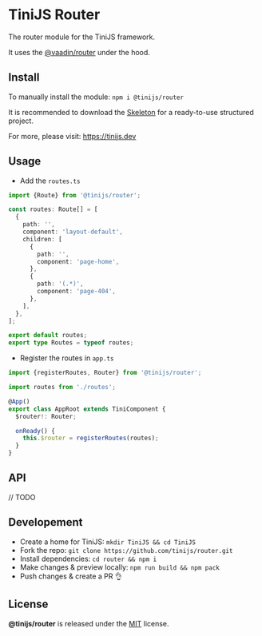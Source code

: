 # TiniJS Router 

The router module for the TiniJS framework.

It uses the [@vaadin/router](https://github.com/vaadin/router) under the hood.

## Install

To manually install the module: `npm i @tinijs/router`

It is recommended to download the [Skeleton](https://github.com/tinijs/skeleton) for a ready-to-use structured project.

For more, please visit: <https://tinijs.dev>

## Usage

- Add the `routes.ts`

```ts
import {Route} from '@tinijs/router';

const routes: Route[] = [
  {
    path: '',
    component: 'layout-default',
    children: [
      {
        path: '',
        component: 'page-home',
      },
      {
        path: '(.*)',
        component: 'page-404',
      },
    ],
  },
];

export default routes;
export type Routes = typeof routes;
```

- Register the routes in `app.ts`

```ts
import {registerRoutes, Router} from '@tinijs/router';

import routes from './routes';

@App()
export class AppRoot extends TiniComponent {
  $router!: Router;

  onReady() {
    this.$router = registerRoutes(routes);
  }
}
```

## API

// TODO

## Developement

- Create a home for TiniJS: `mkdir TiniJS && cd TiniJS`
- Fork the repo: `git clone https://github.com/tinijs/router.git`
- Install dependencies: `cd router && npm i`
- Make changes & preview locally: `npm run build && npm pack`
- Push changes & create a PR 👌

## License

**@tinijs/router** is released under the [MIT](https://github.com/tinijs/core/blob/master/LICENSE) license.
